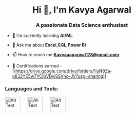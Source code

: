 <h1 align="center">Hi 👋, I'm Kavya Agarwal</h1>
<h3 align="center">A passionate Data Science enthusiast</h3>


- 🌱 I’m currently learning **AI/ML**

- 💬 Ask me about **Excel,SQL,Power BI**

- 📫 How to reach me **Kavyaaagarwal178@gmail.com**

- 📄 Certifications earned -  [(https://drive.google.com/drive/folders/1iuN9Za-k833YE5w7YCj6VBvl8SVno-JV?usp=sharing)]

<h3 align="left">Languages and Tools:</h3>
<p align = "left">
<img src="https://upload.wikimedia.org/wikipedia/commons/thumb/7/73/Microsoft_Excel_2013-2019_logo.svg/881px-Microsoft_Excel_2013-2019_logo.svg.png" alt="Alt Text" width="50" height="50" style="padding-right : 20px;">
<img src = "https://marketplace.topdesk.com/wp-content/uploads/2018/02/powerbi-logo.png" alt="Alt Text" width="50" height="50" style="margin-right : 20px;">
<img src = "https://brandslogos.com/wp-content/uploads/images/large/microsoft-sql-server-logo.png" alt="Alt Text" width="50" height="50" style="margin-right : 10px;">
</p>

